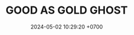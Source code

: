 ---
layout: teamCard
permalink: /team/:title.html
categories: LJ06  LJ1 LJ2 LJ5 LJ6 LJ9 
maincover: /assets/logos/GGG.png
puntosLJMAYO24:
date: 2024-05-02 10:29:20 +0700
title: GOOD AS GOLD GHOST
route: /liga-johto
tag: johto042024
color: black
puntosLJ202404: 12
grupo: sur
background: '#F16C38'
cover: /assets/ver.png
team: GOOD AS GOLD GHOST
ID: GG GHOST
status: <i class="fa-soLINNd fa-check"></i>
puntos: 
pj: 
#PARTIDO 1
j1: RONDA 1
p1: GG GHOST
pp1: HG SOULSILVER
r1: 0
bg1: rock rock
rr1: 0
pt1: 0
pj1: 0
#PARTIDO 2
j2: RONDA 2
p2: GG GHOST
pp2: GG STEEL
bg2: rock rock
r2: 0
rr2: 0
pt2: 0
pj2: 0
#PARTIDO 3
j3: RONDA 3
p3: IL ULTIMATE
pp3: GG GHOST
bg3: rock rock
r3: 0
rr3: 0
pt3: 0
pj3: 0
#PARTIDO 4
j4: RONDA 4
p4: ZERONOTE
pp4: GG GHOST
bg4: rock rock
r4: 0
rr4: 
pt4: 
pj4: 
#PARTIDO 5
j5: RONDA 5
p5: GG GHOST
pp5: SSI
bg5: rock rock
r5: 
rr5: 0
pt5: 
pj5: 
#PARTIDO 6
j6: RONDA 6
p6: GG GHOST
pp6: T-BONERS
bg6: rock rock
r6: 
rr6:  
pt6: 
pj6: 
#PARTIDO 7
j7: RONDA 7
p7:  DFS SAPPHIRE
pp7: GG GHOST
bg7: rock rock
r7: 0
rr7: 0
pt7: 0
pj7: 0
#PARTIDO 8
j8: RONDA 8
p8:  DFS DIAMOND
pp8: GG GHOST
bg8: rock rock
rr8: 0
r8: 
pt8: 
pj8: 

#PARTIDO 9
j9: RONDA 9
p9:  GG GHOST
pp9: PROJECT ONE
bg9: rock rock
r9: 
rr9: 
pt9: 
pj9: 
stream: <i class="fa-brands fa-twitch text-white"></i>
dia: 23
hora: '21:00'
---